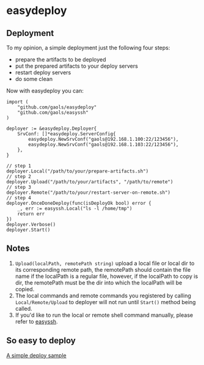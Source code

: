# easydeploy

## Deployment

To my opinion, a simple deployment just the following four steps:

* prepare the artifacts to be deployed
* put the prepared artifacts to your deploy servers
* restart deploy servers
* do some clean

Now with easydeploy you can:

```
import (
	"github.com/gaols/easydeploy"
	"github.com/gaols/easyssh"
)

deployer := &easydeploy.Deployer{
    SrvConf: []*easydeploy.ServerConfig{
        easydeploy.NewSrvConf("gaols@192.168.1.100:22/123456"),
        easydeploy.NewSrvConf("gaols@192.168.1.103:22/123456"),
    },
}

// step 1
deployer.Local("/path/to/your/prepare-artifacts.sh")
// step 2
deployer.Upload("/path/to/your/artifacts", "/path/to/remote")
// step 3
deployer.Remote("/path/to/your/restart-server-on-remote.sh")
// step 4
deployer.OnceDoneDeploy(func(isDeployOk bool) error {
    _, err := easyssh.Local("ls -l /home/tmp")
    return err
})
deployer.Verbose()
deployer.Start()
```

## Notes

1. `Upload(localPath, remotePath string)` upload a local file or local dir to its corresponding remote path, the remotePath 
should contain the file name if the localPath is a regular file, however, if the localPath to copy is dir, the remotePath must
be the dir into which the localPath will be copied.
2. The local commands and remote commands you registered by calling `Local/Remote/Upload` to deployer will not run until
`Start()` method being called. 
3. If you'd like to run the local or remote shell command manually, please refer to [easyssh](https://github.com/gaols/easyssh).

## So easy to deploy

[A simple deploy sample](https://github.com/gaols/easydeploy/blob/master/example/deploy.go)

